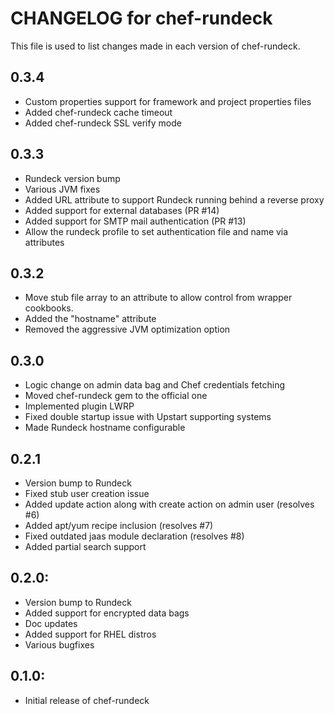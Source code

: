 # CHANGELOG for chef-rundeck

This file is used to list changes made in each version of chef-rundeck.

## 0.3.4

* Custom properties support for framework and project properties files
* Added chef-rundeck cache timeout
* Added chef-rundeck SSL verify mode

## 0.3.3

* Rundeck version bump
* Various JVM fixes
* Added URL attribute to support Rundeck running behind a reverse proxy
* Added support for external databases (PR #14)
* Added support for SMTP mail authentication (PR #13)
* Allow the rundeck profile to set authentication file and name via attributes

## 0.3.2

* Move stub file array to an attribute to allow control from wrapper cookbooks.
* Added the "hostname" attribute
* Removed the aggressive JVM optimization option

## 0.3.0

* Logic change on admin data bag and Chef credentials fetching
* Moved chef-rundeck gem to the official one
* Implemented plugin LWRP
* Fixed double startup issue with Upstart supporting systems
* Made Rundeck hostname configurable

## 0.2.1

* Version bump to Rundeck
* Fixed stub user creation issue
* Added update action along with create action on admin user (resolves #6)
* Added apt/yum recipe inclusion (resolves #7)
* Fixed outdated jaas module declaration (resolves #8)
* Added partial search support

## 0.2.0:

* Version bump to Rundeck
* Added support for encrypted data bags
* Doc updates
* Added support for RHEL distros
* Various bugfixes

## 0.1.0:

* Initial release of chef-rundeck
